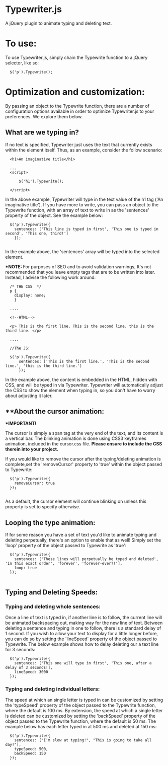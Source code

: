 # Typewriter.js
A jQuery plugin to animate typing and deleting text.

# To use:

To use Typewriter.js, simply chain the Typewrite function to a jQuery selector, like so:
```
  $('p').Typewrite();
```
# Optimization and customization:

By passing an object to the Typewrite function, there are a number of configuration options available in order to optimize Typewriter.js to your preferences. We explore them below.

## What are we typing in?

If no text is specified, Typewriter just uses the text that currently exists within the element itself. Thus, as an example, consider the follow scenario: 

``` 
  <h1>An imaginative title</h1>
  
  ...
  <script>
      
      $('h1').Typewrite();
      
  </script>
```

In the above example, Typewriter will type in the text value of the h1 tag ('An imaginative title'). If you have more to write, you can pass an object to the Typewrite function, with an array of text to write in as the 'sentences' property of the object. See the example below: 

```
  $('p').Typewrite({
    sentences: ['This line is typed in first', 'This one is typed in second', 'This one, third!']
    });
    
```

In the example above, the 'sentences' array will be typed into the selected element.

<b> *NOTE: </b> For purposes of SEO and to avoid validation warnings, It's not recommended that you leave empty tags that are to be written into later. Instead, I advise the following work around:

```
  /* THE CSS  */
  p { 
    display: none;
    }

  ....
  
  <!--HTML-->
  
  <p> This is the first line. This is the second line. this is the third line. </p>
  
  ....
  
  //The JS: 
  
  $('p').Typewrite({
      sentences: ['This is the first line.', 'This is the second line.', 'this is the third line.']
      });
```

In the example above, the content is embedded in the HTML, hidden with CSS, and will be typed in via Typewriter. Typewriter will automatically adjust the CSS to show the element when typing in, so you don't have to worry about adjusting it later.

## **About the cursor animation: 

<b>*IMPORTANT!</b>

The cursor is simply a span tag at the very end of the text, and its content is a vertical bar. The blinking animation is done using CSS3 keyframes animation, included in the cursor.css file. <b>Please ensure to include the CSS therein into your project.</b> 

If you would like to remove the cursor after the typing/deleting animation is complete,set the 'removeCursor' property to 'true' within the object passed to Typewrite:

```
  $('p').Typewrite({
    removeCursor: true
  });
    
```

As a default, the cursor element will continue blinking on unless this property is set to specify otherwise.

## Looping the type animation:

If for some reason you have a set of text you'd like to animate typing and deleting perpetually, there's an option to enable that as well! Simply set the 'loop' property of the object passed to Typewrite as 'true':

```
  $('p').Typewrite({
    sentences: ['These lines will perpetually be typed and deleted', 'In this exact order', 'forever', 'forever-ever?!'],
    loop: true
  });
  
```

## Typing and Deleting Speeds: 

### Typing and deleting whole sentences: 

Once a line of text is typed in, if another line is to follow, the current line will be animated backspacing out, making way for the new line of text. Between deleting a sentence and typing in one to follow, there is a standard delay of 1 second. If you wish to allow your text to display for a little longer before, you can do so by setting the 'lineSpeed' property of the object passed to Typewrite. The below example shows how to delay deleting our a text line for 3 seconds: 

```
  $('p').Typewrite({
    sentences: ['This one will type in first', 'This one, after a delay of 3 seconds!],
    lineSpeed: 3000
  });
```

### Typing and deleting individual letters: 

The speed at which an single letter is typed in can be customized by setting the 'typeSpeed' property of the object passed to the Typewrite function, where the default is 100 ms. By extension, the speed at which a single letter is deleted can be customized by setting the 'backSpeed' property of the object passed to the Typewrite function, where the default is 50 ms. The example below has each letter typed in at 500 ms and deleted at 150 ms:

```
  $('p').Typewrite({
    sentences: ["I'm slow at typing!", "This is going to take all day!"],
    typeSpeed: 500,
    backSpeed: 150
  });
